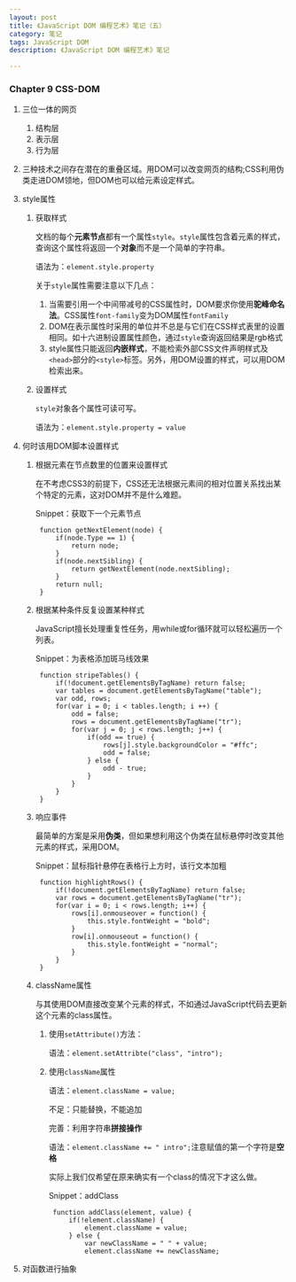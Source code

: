 ```yaml
---
layout: post
title: 《JavaScript DOM 编程艺术》笔记（五）
category: 笔记
tags: JavaScript DOM
description: 《JavaScript DOM 编程艺术》笔记

---
```


### Chapter 9 CSS-DOM

1. 三位一体的网页

	1. 结构层
	2. 表示层
	3. 行为层
	
2. 三种技术之间存在潜在的重叠区域。用DOM可以改变网页的结构;CSS利用伪类走进DOM领地，但DOM也可以给元素设定样式。
3. style属性

	1. 获取样式
	
		文档的每个**元素节点**都有一个属性`style`。`style`属性包含着元素的样式，查询这个属性将返回一个**对象**而不是一个简单的字符串。
	
		语法为：`element.style.property`
	
		关于`style`属性需要注意以下几点：
		1. 当需要引用一个中间带减号的CSS属性时，DOM要求你使用**驼峰命名法**。CSS属性`font-family`变为DOM属性`fontFamily`
		2. DOM在表示属性时采用的单位并不总是与它们在CSS样式表里的设置相同。如十六进制设置属性颜色，通过`style`查询返回结果是rgb格式
		3. style属性只能返回**内嵌样式**，不能检索外部CSS文件声明样式及`<head>`部分的`<style>`标签。另外，用DOM设置的样式，可以用DOM检索出来。
		
	2. 设置样式
	
		`style`对象各个属性可读可写。
		
		语法为：`element.style.property = value`
		
4. 何时该用DOM脚本设置样式

	1. 根据元素在节点数里的位置来设置样式
	
		在不考虑CSS3的前提下，CSS还无法根据元素间的相对位置关系找出某个特定的元素，这对DOM并不是什么难题。
		
		Snippet：获取下一个元素节点
		
			function getNextElement(node) {
				if(node.Type == 1) {
					return node;
				}
				if(node.nextSibling) {
					return getNextElement(node.nextSibling);
				}
				return null;
			}
			
	2. 根据某种条件反复设置某种样式
	
		JavaScript擅长处理重复性任务，用while或for循环就可以轻松遍历一个列表。
		
		Snippet：为表格添加斑马线效果
		
			function stripeTables() {
				if(!document.getElementsByTagName) return false;
				var tables = document.getElementsByTagName("table");
				var odd, rows;
				for(var i = 0; i < tables.length; i ++) {
					odd = false;
					rows = document.getElementsByTagName("tr");
					for(var j = 0; j < rows.length; j++) {
						if(odd == true) {
							rows[j].style.backgroundColor = "#ffc";
							odd = false;
						} else {
							odd - true;
						}
					}
				}
			}
	3. 响应事件
	
		最简单的方案是采用**伪类**，但如果想利用这个伪类在鼠标悬停时改变其他元素的样式，采用DOM。
		
		Snippet：鼠标指针悬停在表格行上方时，该行文本加粗
		
			function highlightRows() {
				if(!document.getElementsByTagName) return false;
				var rows = document.getElementsByTagName("tr");
				for(var i = 0; i < rows.length; i++) {
					rows[i].onmouseover = function() {
						this.style.fontWeight = "bold";
					}
					row[i].onmouseout = function() {
						this.style.fontWeight = "normal";
					}
				}
			}
			
	4. className属性
	
		与其使用DOM直接改变某个元素的样式，不如通过JavaScript代码去更新这个元素的class属性。
		
		1. 使用`setAttribute()`方法：
		
			语法：`element.setAttribte("class", "intro");`
			
		2. 使用`className`属性
		
			语法：`element.className = value;`
			
			不足：只能替换，不能追加
						
			完善：利用字符串**拼接操作**
			
			语法：`element.className += " intro";`注意赋值的第一个字符是**空格**
			
			实际上我们仅希望在原来确实有一个class的情况下才这么做。
			
			Snippet：addClass
			
				function addClass(element, value) {
					if(!element.className) {
						element.className = value;
					} else {
						var newClassName = " " + value;
						element.className += newClassName;
						
5. 对函数进行抽象